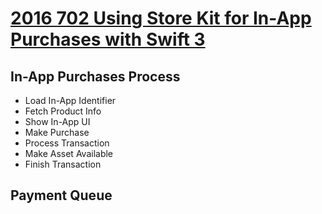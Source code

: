 

# [2016 702 Using Store Kit for In-App Purchases with Swift 3](https://developer.apple.com/videos/play/wwdc2016/702/)


## In-App Purchases Process

* Load In-App Identifier
* Fetch Product Info
* Show In-App UI
* Make Purchase
* Process Transaction
* Make Asset Available
* Finish Transaction

## Payment Queue
